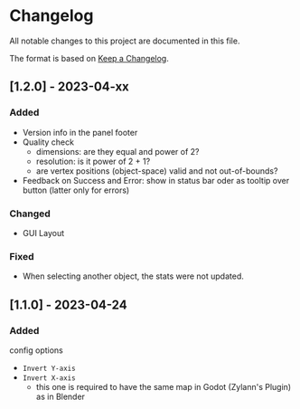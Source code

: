 # Changelog

All notable changes to this project are documented in this file.

The format is based on [Keep a Changelog](https://keepachangelog.com/en/1.0.0/).

## [1.2.0] - 2023-04-xx

### Added

* Version info in the panel footer
* Quality check
  * dimensions: are they equal and power of 2?
  * resolution: is it power of 2 + 1?
  * are vertex positions (object-space) valid and not out-of-bounds?
* Feedback on Success and Error: show in status bar oder as tooltip over button (latter only for errors)


### Changed

* GUI Layout


### Fixed

* When selecting another object, the stats were not updated.


## [1.1.0] - 2023-04-24

### Added

config options
* `Invert Y-axis`
* `Invert X-axis`
  * this one is required to have the same map in Godot (Zylann's Plugin) as in Blender
